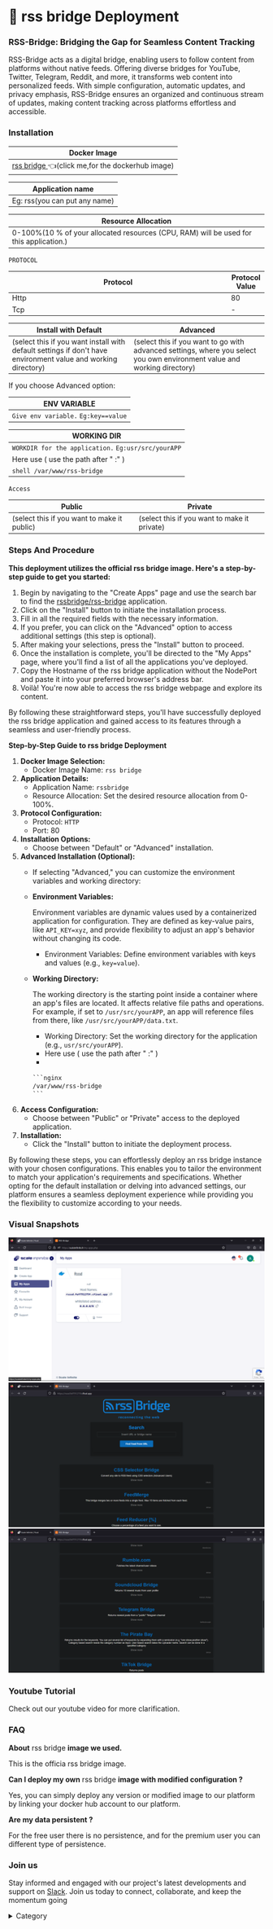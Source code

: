 

# 📙 rss bridge  Deployment

### RSS-Bridge: Bridging the Gap for Seamless Content Tracking

RSS-Bridge acts as a digital bridge, enabling users to follow content from platforms without native feeds. Offering diverse bridges for YouTube, Twitter, Telegram, Reddit, and more, it transforms web content into personalized feeds. With simple configuration, automatic updates, and privacy emphasis, RSS-Bridge ensures an organized and continuous stream of updates, making content tracking across platforms effortless and accessible.
### Installation

| Docker Image                                                                                                                                     |
| ------------------------------------------------------------------------------------------------------------------------------------------------ |
| [rss bridge  ](https://hub.docker.com/r/rssbridge/rss-bridge/)👈(click me,for the dockerhub image) |

| Application name                                                            |
| --------------------------------------------------------------------------- |
| Eg: rss(you can put any name) |

| Resource Allocation                                                                                                                                                     |
| ----------------------------------------------------------------------------------------------------------------------------------------------------------------------- |
| 0-100%(10 % of your allocated resources (CPU, RAM) will be used for this application.) |

`PROTOCOL`

<table><thead><tr><th width="417">Protocol</th><th>Protocol Value</th></tr></thead><tbody><tr><td>Http</td><td>80</td></tr><tr><td>Tcp</td><td>-</td></tr></tbody></table>

| Install with Default                                                                                                                                        | Advanced                                                                                                                                                               |
| ----------------------------------------------------------------------------------------------------------------------------------------------------------- | ---------------------------------------------------------------------------------------------------------------------------------------------------------------------- |
| (select this if you want install with default settings if don't have environment value and working directory) | (select this if you want to go with advanced settings, where you select you own environment value and working directory) |

If you choose Advanced option:

| ENV VARIABLE                                                            |
| ----------------------------------------------------------------------- |
| ```Give env variable.``` ```Eg:key==value```  |

| WORKING DIR                                                                                   |
| --------------------------------------------------------------------------------------------- |
| ```WORKDIR for the application.``` ```Eg:usr/src/yourAPP```        |
| Here use ( use the path after   " :"  )                       |
|  ```shell /var/www/rss-bridge```  |

`Access`

| Public                                      | Private                                      |
| ------------------------------------------- | -------------------------------------------- |
| (select this if you want to make it public) | (select this if you want to make it private) |


### Steps And Procedure

**This deployment utilizes the official rss bridge image. Here's a step-by-step guide to get you started:**

1. Begin by navigating to the "Create Apps" page and use the search bar to find the  [rssbridge/rss-bridge](https://hub.docker.com/r/rssbridge/rss-bridge/) application.
2. Click on the "Install" button to initiate the installation process.
3. Fill in all the required fields with the necessary information.
4. If you prefer, you can click on the "Advanced" option to access additional settings (this step is optional).
5. After making your selections, press the "Install" button to proceed.
6. Once the installation is complete, you'll be directed to the "My Apps" page, where you'll find a list of all the applications you've deployed.
7. Copy the Hostname of the  rss bridge  application without the NodePort and paste it into your preferred browser's address bar.
8. Voilà! You're now able to access the  rss bridge  webpage and explore its content.

By following these straightforward steps, you'll have successfully deployed the  rss bridge application and gained access to its features through a seamless and user-friendly process.



**Step-by-Step Guide to rss bridge Deployment**

1. **Docker Image Selection:**
   * Docker Image Name: `rss bridge`
2. **Application Details:**
   * Application Name: `rssbridge`&#x20;
   * Resource Allocation: Set the desired resource allocation from 0-100%.
3. **Protocol Configuration:**
   * Protocol: `HTTP`
   * Port: 80
4. **Installation Options:**
   * Choose between "Default" or "Advanced" installation.
5. **Advanced Installation (Optional):**
   * If selecting "Advanced," you can customize the environment variables and working directory:
   *   **Environment Variables:**

       Environment variables are dynamic values used by a containerized application for configuration. They are defined as key-value pairs, like `API_KEY=xyz`, and provide flexibility to adjust an app's behavior without changing its code.

       * Environment Variables: Define environment variables with keys and values (e.g., `key=value`).
   *   **Working Directory:**

       The working directory is the starting point inside a container where an app's files are located. It affects relative file paths and operations. For example, if set to `/usr/src/yourAPP`, an app will reference files from there, like `/usr/src/yourAPP/data.txt`.

       * Working Directory: Set the working directory for the application (e.g., `usr/src/yourAPP`).
       * Here use ( use the path after   " :"  )
       *

           ```nginx
           /var/www/rss-bridge
           ```
6. **Access Configuration:**
   * Choose between "Public" or "Private" access to the deployed application.
7. **Installation:**
   * Click the "Install" button to initiate the deployment process.

By following these steps, you can effortlessly deploy an  rss bridge  instance with your chosen configurations. This enables you to tailor the environment to match your application's requirements and specifications. Whether opting for the default installation or delving into advanced settings, our platform ensures a seamless deployment experience while providing you the flexibility to customize according to your needs.

### Visual Snapshots

![Alt Text](/img/vtg.jpg)
![Alt Text](/img/ewdf.jpg)
![Alt Text](/img/tgh.jpg)



### Youtube Tutorial&#x20;

Check out our youtube video for more clarification.



### FAQ

**About** rss bridge **image we used.**

This is the officia rss bridge  image.

**Can I deploy my own** rss bridge **image with modified configuration ?**

Yes, you can simply deploy any version or modified image to our platform by linking your docker hub account to our platform.

**Are my data persistent ?**

For the free user there is no persistence, and for the premium user you can different type of persistence.

### Join us

Stay informed and engaged with our project's latest developments and support on [Slack](https://app.slack.com/client/T04QS32JX6E/C04QKEWE146). Join us today to connect, collaborate, and keep the momentum going

<details>

<summary>Category</summary>

Kubernetes, cloud computing, DevOps, cloud services, hosting platform, container orchestration, cloud infrastructure, cloud deployment, cloud management, cloud technology, cloud solutions, rss

</details>
